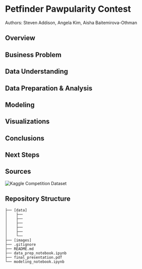 # Petfinder Pawpularity Contest
Authors: Steven Addison, Angela Kim, Aisha Baitemirova-Othman



## Overview



## Business Problem



## Data Understanding



## Data Preparation & Analysis



## Modeling



## Visualizations



## Conclusions



## Next Steps



## <a id="Sources">Sources</a>
![Kaggle Competition Dataset](https://www.kaggle.com/c/petfinder-pawpularity-score)


## Repository Structure
```
├── [data]
│    ├──
│    ├── 
│    ├── 
│    ├── 
│    ├── 
│    └── 
├── [images]
├── .gitignore
├── README.md
├── data_prep_notebook.ipynb
├── final_presentation.pdf
└── modeling_notebook.ipynb
```
